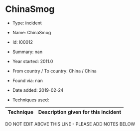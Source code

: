 # ChinaSmog

* Type: incident

* Name: ChinaSmog

* Id: I00012

* Summary: nan

* Year started: 2011.0

* From country / To country: China / China

* Found via: nan

* Date added: 2019-02-24

* Techniques used: 

| Technique | Description given for this incident |
| --------- | ------------------------- |


DO NOT EDIT ABOVE THIS LINE - PLEASE ADD NOTES BELOW